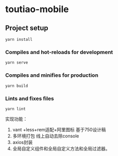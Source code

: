 # toutiao-mobile

## Project setup
```
yarn install
```

### Compiles and hot-reloads for development
```
yarn serve
```

### Compiles and minifies for production
```
yarn build
```

### Lints and fixes files
```
yarn lint
```



实现功能：

1. vant +less+rem适配+阿里图标  基于750设计稿 
2. 多环境打包 线上自动去除console
3. axios封装
4. 全局自定义组件和全局自定义方法和全局过滤器。